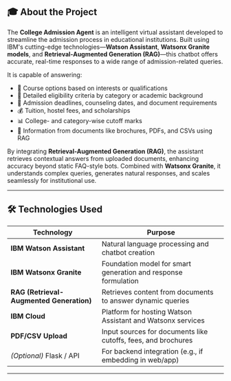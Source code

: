 ## 🎓 About the Project

The **College Admission Agent** is an intelligent virtual assistant developed to streamline the admission process in educational institutions. Built using IBM's cutting-edge technologies—**Watson Assistant**, **Watsonx Granite models**, and **Retrieval-Augmented Generation (RAG)**—this chatbot offers accurate, real-time responses to a wide range of admission-related queries.

It is capable of answering:

- 📘 Course options based on interests or qualifications  
- 🧾 Detailed eligibility criteria by category or academic background  
- 📅 Admission deadlines, counseling dates, and document requirements  
- 💰 Tuition, hostel fees, and scholarships  
- 📊 College- and category-wise cutoff marks  
- 📂 Information from documents like brochures, PDFs, and CSVs using RAG  

By integrating **Retrieval-Augmented Generation (RAG)**, the assistant retrieves contextual answers from uploaded documents, enhancing accuracy beyond static FAQ-style bots. Combined with **Watsonx Granite**, it understands complex queries, generates natural responses, and scales seamlessly for institutional use.

---

## 🛠️ Technologies Used

| Technology              | Purpose                                                                 |
|-------------------------|-------------------------------------------------------------------------|
| **IBM Watson Assistant**| Natural language processing and chatbot creation                        |
| **IBM Watsonx Granite** | Foundation model for smart generation and response formulation          |
| **RAG (Retrieval-Augmented Generation)** | Retrieves content from documents to answer dynamic queries        |
| **IBM Cloud**           | Platform for hosting Watson Assistant and Watsonx services              |
| **PDF/CSV Upload**      | Input sources for documents like cutoffs, fees, and brochures           |
| *(Optional)* Flask / API| For backend integration (e.g., if embedding in web/app)                 |

---
